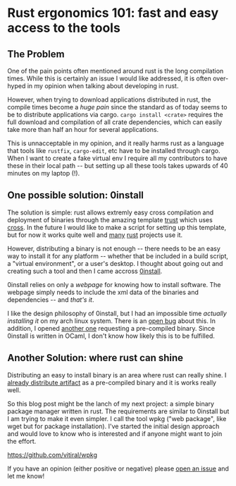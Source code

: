 # Rust ergonomics 101: fast and easy access to the tools

## The Problem
One of the pain points often mentioned around rust is the long compilation
times. While this is certainly an issue I would like addressed, it is often
over-hyped in my opinion when talking about developing in rust.

However, when trying to download applications distributed in rust, the compile
times become a *huge pain* since the standard as of today seems to be to
distribute applications via cargo. `cargo install <crate>` requires the full
download and compilation of all crate dependencies, which can easily take more
than half an hour for several applications.

This is unnacceptable in my opinion, and it really harms rust as a language
that tools like `rustfix`, `cargo-edit`, etc have to be installed through
cargo. When I want to create a fake virtual env I require all my contributors
to have these in their local path -- but setting up all these tools takes
upwards of 40 minutes on my laptop (!).

## One possible solution: 0install
The solution is simple: rust allows extremly easy cross compilation and
deployment of binaries through the amazing template [trust][0] which uses
[cross][1]. In the future I would like to make a script for setting up this
template, but for now it works quite well and [many][2] [rust][3] projects use
it.

However, distributing a binary is not enough -- there needs to be an easy way
to install it for any platform -- whether that be included in a build script,
a "virtual environment", or a user's desktop. I thought about going out and
creating such a tool and then I came accross [0install][4].

0install relies on only a *webpage* for knowing how to install software.
The webpage simply needs to include the xml data of the binaries and
dependencies -- and *that's it*.

I like the design philosophy of 0install, but I had an impossible time
*actually installing it* on my arch linux system. There is an [open bug][5]
about this. In addition, I opened [another one][6] requesting a pre-compiled
binary. Since 0install is written in OCaml, I don't know how likely
this is to be fulfilled.

## Another Solution: where rust can shine
Distributing an easy to install binary is an area where rust can really shine.
I [already distribute artifact][2] as a pre-compiled binary and it is
works really well.

So this blog post might be the lanch of my next project: a simple binary
package manager written in rust. The requirements are similar to
0install but I am trying to make it even simpler. I call the tool
wpkg ("web package", like wget but for package installation). I've started
the initial design approach and would love to know who is interested
and if anyone might want to join the effort.

https://github.com/vitiral/wpkg

If you have an opinion (either positive or negative) please
[open an issue](https://github.com/vitiral/wpkg/issues) and let me know!

[0]: https://github.com/japaric/trust
[1]: https://github.com/japaric/cross
[2]: https://github.com/vitiral/artifact
[3]: https://github.com/BurntSushi/ripgrep
[4]: http://0install.net/
[5]: https://github.com/0install/0install/issues/58
[6]: https://github.com/0install/0install/issues/59
